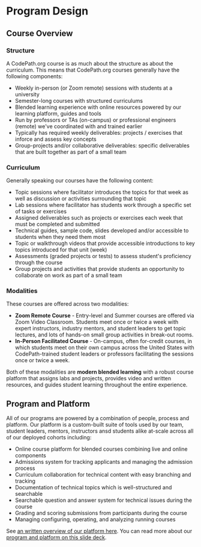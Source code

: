 # Program Design

## Course Overview

### Structure

A CodePath.org course is as much about the structure as about the curriculum. This means that CodePath.org courses generally have the following components:

* Weekly in-person \(or Zoom remote\) sessions with students at a university
* Semester-long courses with structured curriculums
* Blended learning experience with online resources powered by our learning platform, guides and tools
* Run by professors or TAs \(on-campus\) or professional engineers \(remote\) we've coordinated with and trained earlier
* Typically has required weekly deliverables: projects / exercises that inforce and assess key concepts
* Group-projects and/or collaborative deliverables: specific deliverables that are built together as part of a small team

### Curriculum

Generally speaking our courses have the following content:

* Topic sessions where facilitator introduces the topics for that week as well as discussion or activities surrounding that topic
* Lab sessions where facilitator has students work through a specific set of tasks or exercises
* Assigned deliverables such as projects or exercises each week that must be completed and submitted
* Technical guides, sample code, slides developed and/or accessible to students when they need them most
* Topic or walkthrough videos that provide accessible introductions to key topics introduced for that unit \(week\)
* Assessments \(graded projects or tests\) to assess student's proficiency through the course
* Group projects and activities that provide students an opportunity to collaborate on work as part of a small team

### Modalities

These courses are offered across two modalities:

* **Zoom Remote Course** - Entry-level and Summer courses are offered via Zoom Video Classroom. Students meet once or twice a week with expert instructors, industry mentors, and student leaders to get topic lectures, and lots of hands-on small group activities in break-out rooms.
* **In-Person Facilitated Course** - On-campus, often for-credit courses, in which students meet on their own campus across the United States with CodePath-trained student leaders or professors facilitating the sessions once or twice a week. 

Both of these modalities are **modern blended learning** with a robust course platform that assigns labs and projects, provides video and written resources, and guides student learning throughout the entire experience.

## Program and Platform

All of our programs are powered by a combination of people, process and platform. Our platform is a custom-built suite of tools used by our team, student leaders, mentors, instructors ansd students alike at-scale across all of our deployed cohorts including:

* Online course platform for blended courses combining live and online components
* Admissions system for tracking applicants and managing the admission process
* Curriculum collaboration for technical content with easy branching and tracking
* Documentation of technical topics which is well-structured and searchable
* Searchable question and answer system for technical issues during the course
* Grading and scoring submissions from participants during the course
* Managing configuring, operating, and analyzing running courses

See [an written overview of our platform here](https://hackmd.io/s/rkqeUB2w). You can read more about our [program and platform on this slide deck](https://docs.google.com/presentation/d/1m1ykPA7kld3XM7j4pXvkBWH87tN-5yhNvgQRKdGxbH0/edit?usp=sharing).

